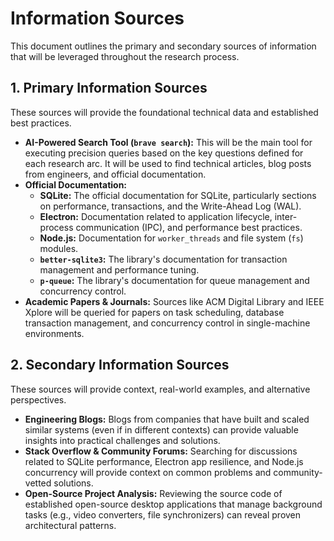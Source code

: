 # Information Sources

This document outlines the primary and secondary sources of information that will be leveraged throughout the research process.

## 1. Primary Information Sources

These sources will provide the foundational technical data and established best practices.

*   **AI-Powered Search Tool (`brave search`):** This will be the main tool for executing precision queries based on the key questions defined for each research arc. It will be used to find technical articles, blog posts from engineers, and official documentation.
*   **Official Documentation:**
    *   **SQLite:** The official documentation for SQLite, particularly sections on performance, transactions, and the Write-Ahead Log (WAL).
    *   **Electron:** Documentation related to application lifecycle, inter-process communication (IPC), and performance best practices.
    *   **Node.js:** Documentation for `worker_threads` and file system (`fs`) modules.
    *   **`better-sqlite3`:** The library's documentation for transaction management and performance tuning.
    *   **`p-queue`:** The library's documentation for queue management and concurrency control.
*   **Academic Papers & Journals:** Sources like ACM Digital Library and IEEE Xplore will be queried for papers on task scheduling, database transaction management, and concurrency control in single-machine environments.

## 2. Secondary Information Sources

These sources will provide context, real-world examples, and alternative perspectives.

*   **Engineering Blogs:** Blogs from companies that have built and scaled similar systems (even if in different contexts) can provide valuable insights into practical challenges and solutions.
*   **Stack Overflow & Community Forums:** Searching for discussions related to SQLite performance, Electron app resilience, and Node.js concurrency will provide context on common problems and community-vetted solutions.
*   **Open-Source Project Analysis:** Reviewing the source code of established open-source desktop applications that manage background tasks (e.g., video converters, file synchronizers) can reveal proven architectural patterns.